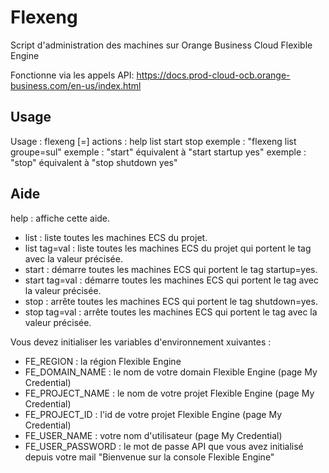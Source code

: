 # Flexeng

Script d'administration des machines sur Orange Business Cloud Flexible Engine

Fonctionne via les appels API: https://docs.prod-cloud-ocb.orange-business.com/en-us/index.html

## Usage
Usage : flexeng <action> [<tagname>=<tagvalue>]
actions : help list start stop
exemple : "flexeng list groupe=sul"
exemple : "start" équivalent à "start startup yes"
exemple : "stop" équivalent à "stop shutdown yes"

## Aide

help : affiche cette aide.

- list : liste toutes les machines ECS du projet.
- list tag=val : liste toutes les machines ECS du projet qui portent le tag avec la valeur précisée.
- start : démarre toutes les machines ECS qui portent le tag startup=yes.
- start tag=val : démarre toutes les machines ECS qui portent le tag avec la valeur précisée.
- stop : arrête toutes les machines ECS qui portent le tag shutdown=yes.
- stop tag=val : arrête toutes les machines ECS qui portent le tag avec la valeur précisée.

Vous devez initialiser les variables d'environnement xuivantes :
- FE_REGION : la région Flexible Engine
- FE_DOMAIN_NAME : le nom de votre domain Flexible Engine (page My Credential)
- FE_PROJECT_NAME : le nom de votre projet Flexible Engine (page My Credential)
- FE_PROJECT_ID : l'id de votre projet Flexible Engine (page My Credential)
- FE_USER_NAME : votre nom d'utilisateur (page My Credential)
- FE_USER_PASSWORD : le mot de passe API que vous avez initialisé depuis votre mail "Bienvenue sur la console Flexible Engine"